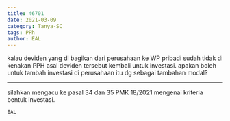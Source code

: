 ```yaml
---
title: 46701
date: 2021-03-09
category: Tanya-SC
tags: PPh
author: EAL
---
```


kalau deviden yang di bagikan dari perusahaan ke WP pribadi sudah tidak di kenakan PPH asal deviden tersebut kembali untuk investasi. apakan boleh untuk tambah investasi di perusahaan itu dg sebagai tambahan modal?

---

silahkan mengacu ke pasal 34 dan 35 PMK 18/2021 mengenai kriteria bentuk investasi.

`EAL`
